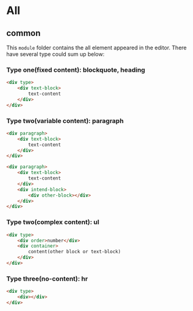 # All

## common

This `module` folder contains the all element appeared in the editor. There have several type could sum up below:

### Type one(fixed content): blockquote, heading

```html
<div type>
    <div text-block>
        text-content
    </div>
</div>
```

### Type two(variable content): paragraph

```html
<div paragraph>
    <div text-block>
        text-content        
    </div>
</div>
```

```html
<div paragraph>
    <div text-block>
        text-content        
    </div>
    <div intend-block>
        <div other-block></div>    
    </div>
</div>
```

### Type two(complex content): ul

```html
<div type>
    <div order>number</div>
    <div container>
        content(other block or text-block)
    </div>
</div>
```

### Type three(no-content): hr

```html
<div type>
    <div></div>
</div>
```